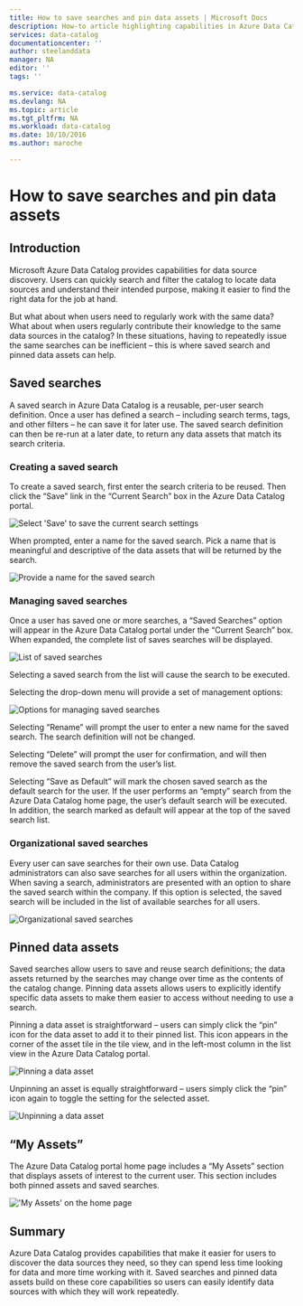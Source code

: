 ```yaml
---
title: How to save searches and pin data assets | Microsoft Docs
description: How-to article highlighting capabilities in Azure Data Catalog for saving data sources and data assets for later reuse.
services: data-catalog
documentationcenter: ''
author: steelanddata
manager: NA
editor: ''
tags: ''

ms.service: data-catalog
ms.devlang: NA
ms.topic: article
ms.tgt_pltfrm: NA
ms.workload: data-catalog
ms.date: 10/10/2016
ms.author: maroche

---
```

# How to save searches and pin data assets
## Introduction
Microsoft Azure Data Catalog provides capabilities for data source discovery. Users can quickly search and filter the catalog to locate data sources and understand their intended purpose, making it easier to find the right data for the job at hand.

But what about when users need to regularly work with the same data? What about when users regularly contribute their knowledge to the same data sources in the catalog? In these situations, having to repeatedly issue the same searches can be inefficient – this is where saved search and pinned data assets can help.

## Saved searches
A saved search in Azure Data Catalog is a reusable, per-user search definition. Once a user has defined a search – including search terms, tags, and other filters – he can save it for later use. The saved search definition can then be re-run at a later date, to return any data assets that match its search criteria.

### Creating a saved search
To create a saved search, first enter the search criteria to be reused. Then click the “Save” link in the “Current Search” box in the Azure Data Catalog portal.

 ![Select 'Save' to save the current search settings](./media/data-catalog-how-to-save-pin/01-save-option.png)

When prompted, enter a name for the saved search. Pick a name that is meaningful and descriptive of the data assets that will be returned by the search.

 ![Provide a name for the saved search](./media/data-catalog-how-to-save-pin/02-name.png)

### Managing saved searches
Once a user has saved one or more searches, a “Saved Searches” option will appear in the Azure Data Catalog portal under the “Current Search” box. When expanded, the complete list of saves searches will be displayed.

 ![List of saved searches](./media/data-catalog-how-to-save-pin/03-list.png)

Selecting a saved search from the list will cause the search to be executed.

Selecting the drop-down menu will provide a set of management options:

 ![Options for managing saved searches](./media/data-catalog-how-to-save-pin/04-managing.png)

Selecting “Rename” will prompt the user to enter a new name for the saved search. The search definition will not be changed.

Selecting “Delete” will prompt the user for confirmation, and will then remove the saved search from the user’s list.

Selecting “Save as Default” will mark the chosen saved search as the default search for the user. If the user performs an “empty” search from the Azure Data Catalog home page, the user’s default search will be executed. In addition, the search marked as default will appear at the top of the saved search list.

### Organizational saved searches
Every user can save searches for their own use. Data Catalog administrators can also save searches for all users within the organization. When saving a search, administrators are presented with an option to share the saved search within the company. If this option is selected, the saved search will be included in the list of available searches for all users.

 ![Organizational saved searches](./media/data-catalog-how-to-save-pin/08-organizational-saved-search.png)

## Pinned data assets
Saved searches allow users to save and reuse search definitions; the data assets returned by the searches may change over time as the contents of the catalog change. Pinning data assets allows users to explicitly identify specific data assets to make them easier to access without needing to use a search.

Pinning a data asset is straightforward – users can simply click the “pin” icon for the data asset to add it to their pinned list. This icon appears in the corner of the asset tile in the tile view, and in the left-most column in the list view in the Azure Data Catalog portal.

![Pinning a data asset](./media/data-catalog-how-to-save-pin/05-pinning.png)

Unpinning an asset is equally straightforward – users simply click the “pin” icon again to toggle the setting for the selected asset.

![Unpinning a data asset](./media/data-catalog-how-to-save-pin/06-unpinning.png)

## “My Assets”
The Azure Data Catalog portal home page includes a “My Assets” section that displays assets of interest to the current user. This section includes both pinned assets and saved searches.

!['My Assets' on the home page](./media/data-catalog-how-to-save-pin/07-my-assets.png)

## Summary
Azure Data Catalog provides capabilities that make it easier for users to discover the data sources they need, so they can spend less time looking for data and more time working with it. Saved searches and pinned data assets build on these core capabilities so users can easily identify data sources with which they will work repeatedly.

